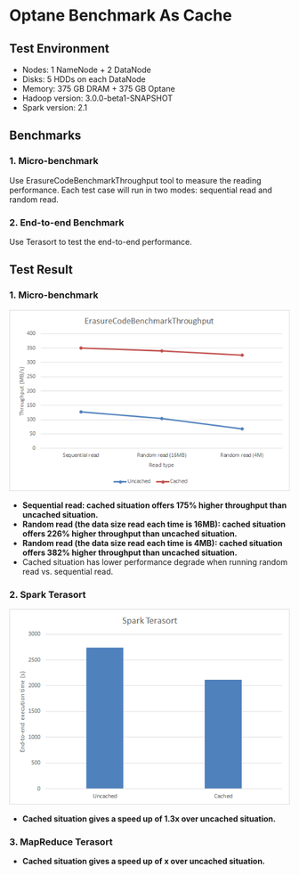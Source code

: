 Optane Benchmark As Cache
===============

Test Environment
----------------

* Nodes: 1 NameNode + 2 DataNode
* Disks: 5 HDDs on each DataNode
* Memory: 375 GB DRAM + 375 GB Optane
* Hadoop version: 3.0.0-beta1-SNAPSHOT
* Spark version: 2.1

Benchmarks 
-------------------------

### 1. Micro-benchmark
Use ErasureCodeBenchmarkThroughput tool to measure the reading performance. Each test case will run in two modes: sequential read and random read.

### 2. End-to-end Benchmark
Use Terasort to test the end-to-end performance.

Test Result
-------------------------

### 1. Micro-benchmark
![Throughput comparison using 600GB data][1]
* **Sequential read: cached situation offers 175% higher throughput than uncached situation.**
* **Random read (the data size read each time is 16MB): cached situation offers 226% higher throughput than uncached situation.**
* **Random read (the data size read each time is 4MB): cached situation offers 382% higher throughput than uncached situation.**
* Cached situation has lower performance degrade when running random read vs. sequential read.

### 2. Spark Terasort
![End-to-end execution time using 300GB data][2]
* **Cached situation gives a speed up of 1.3x over uncached situation.**

### 3. MapReduce Terasort

* **Cached situation gives a speed up of x over uncached situation.**
  


  [1]: ./images/1502331267181.jpg
  [2]: ./images/1502271216194.jpg